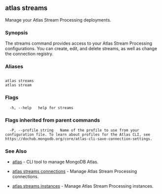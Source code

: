 ## atlas streams

Manage your Atlas Stream Processing deployments.


### Synopsis

The streams command provides access to your Atlas Stream Processing configurations. You can create, edit, and delete streams, as well as change the connection registry.




### Aliases
```

atlas streams
atlas stream
```



### Flags

```
  -h, --help   help for streams

```


### Flags inherited from parent commands

```
  -P, --profile string   Name of the profile to use from your configuration file. To learn about profiles for the Atlas CLI, see https://dochub.mongodb.org/core/atlas-cli-save-connection-settings.

```

### See Also


* [atlas](atlas.md)	- CLI tool to manage MongoDB Atlas.

* [atlas streams connections](atlas_streams_connections.md)	- Manage Atlas Stream Processing connections.

* [atlas streams instances](atlas_streams_instances.md)	- Manage Atlas Stream Processing instances.



